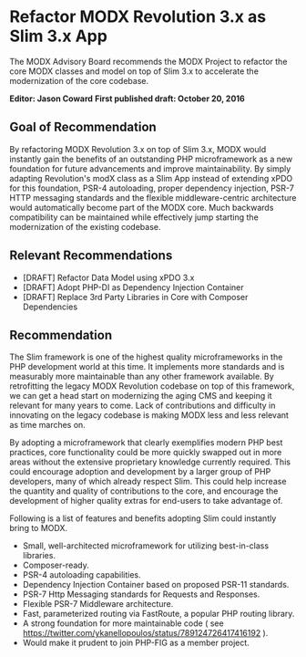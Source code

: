 # Refactor MODX Revolution 3.x as Slim 3.x App

The MODX Advisory Board recommends the MODX Project to refactor the core MODX classes and model on top of Slim 3.x to accelerate the modernization of the core codebase.

**Editor: Jason Coward**
**First published draft: October 20, 2016**


## Goal of Recommendation

By refactoring MODX Revolution 3.x on top of Slim 3.x, MODX would instantly gain the benefits of an outstanding PHP microframework as a new foundation for future advancements and improve maintainability. By simply adapting Revolution's modX class as a Slim App instead of extending xPDO for this foundation, PSR-4 autoloading, proper dependency injection, PSR-7 HTTP messaging standards and the flexible middleware-centric architecture would automatically become part of the MODX core. Much backwards compatibility can be maintained while effectively jump starting the modernization of the existing codebase.


## Relevant Recommendations

* [DRAFT] Refactor Data Model using xPDO 3.x
* [DRAFT] Adopt PHP-DI as Dependency Injection Container
* [DRAFT] Replace 3rd Party Libraries in Core with Composer Dependencies


## Recommendation

The Slim framework is one of the highest quality microframeworks in the PHP development world at this time. It implements more standards and is measurably more maintainable than any other framework available. By retrofitting the legacy MODX Revolution codebase on top of this framework, we can get a head start on modernizing the aging CMS and keeping it relevant for many years to come. Lack of contributions and difficulty in innovating on the legacy codebase is making MODX less and less relevant as time marches on. 

By adopting a microframework that clearly exemplifies modern PHP best practices, core functionality could be more quickly swapped out in more areas without the extensive proprietary knowledge currently required. This could encourage adoption and development by a larger group of PHP developers, many of which already respect Slim. This could help increase the quantity and quality of contributions to the core, and encourage the development of higher quality extras for end-users to take advantage of.

Following is a list of features and benefits adopting Slim could instantly bring to MODX.

* Small, well-architected microframework for utilizing best-in-class libraries.
* Composer-ready.
* PSR-4 autoloading capabilities.
* Dependency Injection Container based on proposed PSR-11 standards.
* PSR-7 Http Messaging standards for Requests and Responses.
* Flexible PSR-7 Middleware architecture.
* Fast, parameterized routing via FastRoute, a popular PHP routing library.
* A strong foundation for more maintainable code ( see https://twitter.com/ykanellopoulos/status/789124726417416192 ).
* Would make it prudent to join PHP-FIG as a member project.
